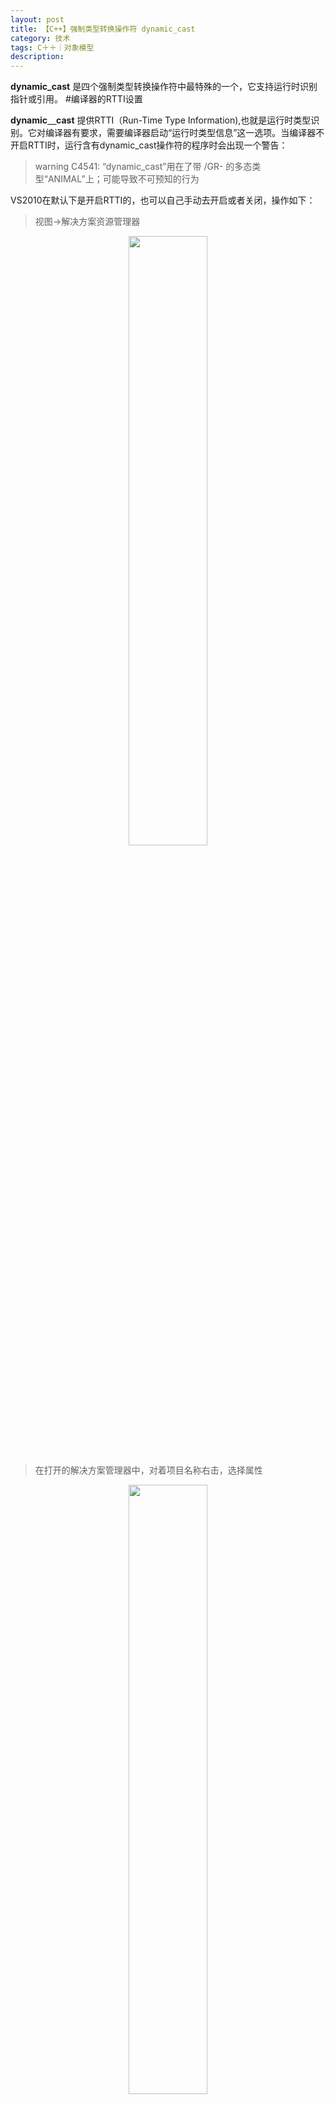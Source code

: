 ```yaml
---
layout: post
title: 【C++】强制类型转换操作符 dynamic_cast
category: 技术
tags: C＋＋｜对象模型
description: 
---
```


**dynamic_cast** 是四个强制类型转换操作符中最特殊的一个，它支持运行时识别指针或引用。
#编译器的RTTI设置


**dynamic＿cast** 提供RTTI（Run-Time Type Information),也就是运行时类型识别。它对编译器有要求，需要编译器启动“运行时类型信息”这一选项。当编译器不开启RTTI时，运行含有dynamic_cast操作符的程序时会出现一个警告：
>warning C4541: “dynamic_cast”用在了带 /GR- 的多态类型“ANIMAL”上；可能导致不可预知的行为

VS2010在默认下是开启RTTI的，也可以自己手动去开启或者关闭，操作如下：
>视图->解决方案资源管理器

*<center><img src="/public/img/115.jpg" style="width:50%"></center>*


>在打开的解决方案管理器中，对着项目名称右击，选择属性

*<center><img src="/public/img/116.jpg" style="width:50%"></center>*
>配置属性-〉C/C++

*<center><img src="/public/img/117.png" style="width:50%"></center>*

#正文
##dynamic_cast主要用于“安全地向下转型”
**dynamic＿cast**用于类继承层次间的指针或引用转换。主要还是用于执行“安全的向下转型（safe downcasting）”，也即是基类对象的指针或引用转换为同一继承层次的其他指针或引用。至于“先上转型”（即派生类指针或引用类型转换为其基类类型），本身就是安全的，尽管可以使用dynamic＿cast进行转换，但这是没必要的， 普通的转换已经可以达到目的，毕竟使用dynamic＿cast是需要开销的。

<pre><code> 1 class Base
 2 {
 3 public:
 4     Base(){};
 5     virtual void Show(){cout<<"This is Base calss";}
 6 };
 7 class Derived:public Base
 8 {
 9 public:
10     Derived(){};
11     void Show(){cout<<"This is Derived class";}
12 };
13 int main()
14 {    
15     Base *base ;
16     Derived *der = new Derived;
17     //base = dynamic_cast<Base*>(der); //正确，但不必要。
18     base = der; //先上转换总是安全的
19     base->Show(); 
20     system("pause");
21 }
</code></pre>
##dynamic_cast与继承层次的指针

对于“向下转型”有两种情况。一种是基类指针所指对象是派生类类型的，这种转换是安全的；另一种是基类指针所指对象为基类类型，在这种情况下dynamic_cast在运行时做检查，转换失败，返回结果为0；
<pre><code>

＃include "stdafx.h"
＃include<iostream>
using namespace std;

class Base
{
public:
    Base(){};
    virtual void Show(){cout<<"This is Base calss";}
};
class Derived:public Base
{
public:
    Derived(){};
    void Show(){cout<<"This is Derived class";}
};
int main()
{    
    //这是第一种情况
    Base* base = new Derived;
    if(Derived *der= dynamic_cast<Derived*>(base))
    {
        cout<<"第一种情况转换成功"<<endl;
        der->Show();
        cout<<endl;
    }
    //这是第二种情况
    Base * base1 = new Base;
    if(Derived *der1 = dynamic_cast<Derived*>(base1))
    {
        cout<<"第二种情况转换成功"<<endl;
        der1->Show();
    }
    else 
    {
        cout<<"第二种情况转换失败"<<　endl;
    }
    delete(base);
    delete(base1);
    system("pause");
}
</code></pre>

运行结果：

*<center><img src="/public/img/118.jpg" style="width:50%"></center>*
## dynamic_cast和引用类型

在前面的例子中，使用了dynamic_cast将基类指针转换为派生类指针，也可以使用dynamic_cast将基类引用转换为派生类引用。
同样的，引用的向上转换总是安全的：
<pre><code>
Derived c;
Derived & der2= c;
Base & base2= dynamic_cast<Base&>(der2);//向上转换，安全
base2.Show();
</code></pre>
所以，在引用上，dynamic_cast依旧是常用于“安全的向下转型”。与指针一样，引用的向下转型也可以分为两种情况，与指针不同的是，并不存在空引用，所以引用的dynamic_cast检测失败时会抛出一个bad_cast异常：
<pre><code>
int main()
{    
   //第一种情况，转换成功
   Derived b ;
   Base &base1= b;
   Derived &der1 = dynamic_cast<Derived&>(base1);
   cout<<"第一种情况：";
   der1.Show();
   cout<<endl;

   //第二种情况
   Base a ;
   Base &base = a ;
   cout<<"第二种情况：";
   try{
      Derived & der = dynamic_cast<Derived&>(base);
   }
   catch(bad_cast)
   {
      cout<<"转化失败,抛出bad_cast异常"<< endl;
   }
   system("pause");
}
</code></pre>

运行结果：
*<center><img src="/public/img/119.jpg" style="width:50%"></center>*
##使用dynamic_cast转换的Base类至少带有一个虚函数
当一个类中拥有至少一个虚函数的时候，编译器会为该类构建出一个虚函数表（virtual method table），虚函数表记录了虚函数的地址。如果该类派生了其他子类，且子类定义并实现了基类的虚函数，那么虚函数表会将该函数指向新的地址。虚表是C++多态实现的一个重要手段，也是dynamic_cast操作符转换能够进行的前提条件。当类没有虚函数表的时候（也即一个虚函数都没有定义）,dynamic_cast无法使用RTTI，不能通过编译（个人猜想...有待验证）。

当然，虚函数表的建立对效率是有一定影响的，构建虚函数表、由表查询函数 都需要时间和空间上的消耗。所以，除了必须声明virtual（对于一个多态基类而言），不要轻易使用virtual函数。对于虚函数的进一步了解，可以查看《Effective C++》
